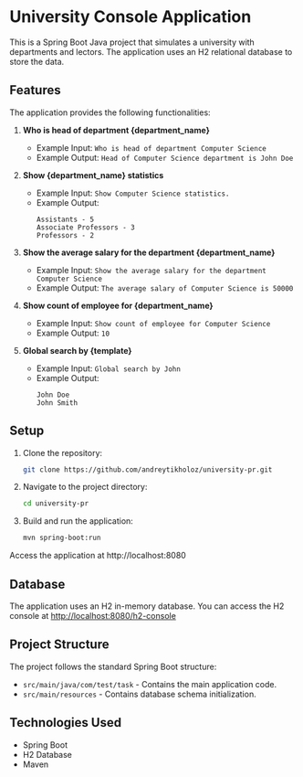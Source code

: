 # University Console Application

This is a Spring Boot Java project that simulates a university with departments and lectors. The application uses an H2 relational database to store the data.

## Features

The application provides the following functionalities:

1. **Who is head of department {department_name}**
    - Example Input: `Who is head of department Computer Science`
    - Example Output: `Head of Computer Science department is John Doe`

2. **Show {department_name} statistics**
    - Example Input: `Show Computer Science statistics.`
    - Example Output:
      ```
      Assistants - 5
      Associate Professors - 3
      Professors - 2
      ```

3. **Show the average salary for the department {department_name}**
    - Example Input: `Show the average salary for the department Computer Science`
    - Example Output: `The average salary of Computer Science is 50000`

4. **Show count of employee for {department_name}**
    - Example Input: `Show count of employee for Computer Science`
    - Example Output: `10`

5. **Global search by {template}**
    - Example Input: `Global search by John`
    - Example Output:
      ```
      John Doe
      John Smith
      ```

## Setup

1. Clone the repository:

   ```bash
   git clone https://github.com/andreytikholoz/university-pr.git

2. Navigate to the project directory:

   ```bash
   cd university-pr
   
3. Build and run the application:
   ```bash
   mvn spring-boot:run
   
Access the application at http://localhost:8080

## Database

The application uses an H2 in-memory database. You can access the H2 console at [http://localhost:8080/h2-console](http://localhost:8080/h2-console)

## Project Structure

The project follows the standard Spring Boot structure:

- `src/main/java/com/test/task` - Contains the main application code.
- `src/main/resources` - Contains database schema initialization.

## Technologies Used

- Spring Boot
- H2 Database
- Maven
